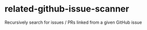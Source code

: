 # related-github-issue-scanner
Recursively search for issues / PRs linked from a given GitHub issue
